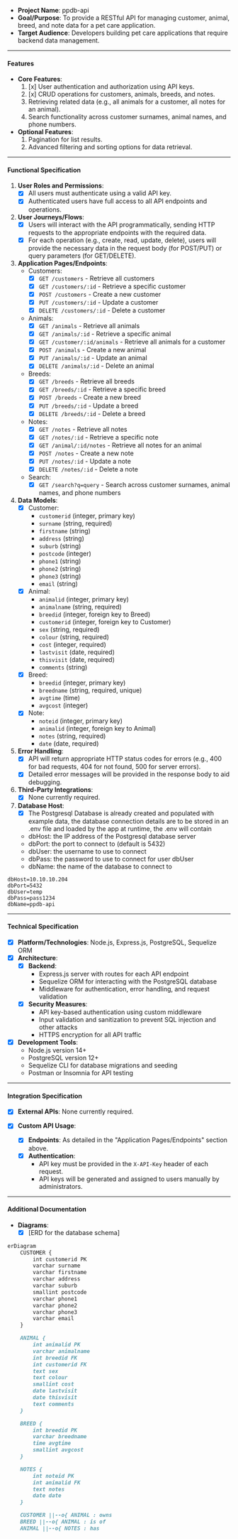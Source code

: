 - **Project Name**: ppdb-api
- **Goal/Purpose**: To provide a RESTful API for managing customer, animal, breed, and note data for a pet care application.
- **Target Audience**: Developers building pet care applications that require backend data management.

---

#### Features

- **Core Features**:
  1. [x] User authentication and authorization using API keys.
  2. [x] CRUD operations for customers, animals, breeds, and notes.
  3. Retrieving related data (e.g., all animals for a customer, all notes for an animal).
  4. Search functionality across customer surnames, animal names, and phone numbers.
- **Optional Features**:
  1. Pagination for list results.
  2. Advanced filtering and sorting options for data retrieval.

---

#### Functional Specification

1. **User Roles and Permissions**:
   - [x] All users must authenticate using a valid API key.
   - [x] Authenticated users have full access to all API endpoints and operations.

2. **User Journeys/Flows**:
   - [x] Users will interact with the API programmatically, sending HTTP requests to the appropriate endpoints with the required data.
   - [x] For each operation (e.g., create, read, update, delete), users will provide the necessary data in the request body (for POST/PUT) or query parameters (for GET/DELETE).

3. **Application Pages/Endpoints**:
   - Customers:
     - [x] `GET /customers` - Retrieve all customers
     - [x] `GET /customers/:id` - Retrieve a specific customer
     - [x] `POST /customers` - Create a new customer
     - [x] `PUT /customers/:id` - Update a customer
     - [x] `DELETE /customers/:id` - Delete a customer
   - Animals:
     - [x] `GET /animals` - Retrieve all animals
     - [x] `GET /animals/:id` - Retrieve a specific animal
     - [x] `GET /customer/:id/animals` - Retrieve all animals for a customer
     - [x] `POST /animals` - Create a new animal
     - [x] `PUT /animals/:id` - Update an animal
     - [x] `DELETE /animals/:id` - Delete an animal
   - Breeds:
     - [x] `GET /breeds` - Retrieve all breeds
     - [x] `GET /breeds/:id` - Retrieve a specific breed
     - [x] `POST /breeds` - Create a new breed
     - [x] `PUT /breeds/:id` - Update a breed
     - [x] `DELETE /breeds/:id` - Delete a breed
   - Notes:
     - [x] `GET /notes` - Retrieve all notes
     - [x] `GET /notes/:id` - Retrieve a specific note
     - [x] `GET /animal/:id/notes` - Retrieve all notes for an animal
     - [x] `POST /notes` - Create a new note
     - [x] `PUT /notes/:id` - Update a note
     - [x] `DELETE /notes/:id` - Delete a note
   - Search:
     - [x] `GET /search?q=query` - Search across customer surnames, animal names, and phone numbers

4. **Data Models**:
   - [x] Customer:
     - `customerid` (integer, primary key)
     - `surname` (string, required)
     - `firstname` (string)
     - `address` (string)
     - `suburb` (string)
     - `postcode` (integer)
     - `phone1` (string)
     - `phone2` (string)
     - `phone3` (string)
     - `email` (string)
   - [x] Animal:
     - `animalid` (integer, primary key)
     - `animalname` (string, required)
     - `breedid` (integer, foreign key to Breed)
     - `customerid` (integer, foreign key to Customer)
     - `sex` (string, required)
     - `colour` (string, required)
     - `cost` (integer, required)
     - `lastvisit` (date, required)
     - `thisvisit` (date, required)
     - `comments` (string)
   - [x] Breed:
     - `breedid` (integer, primary key)
     - `breedname` (string, required, unique)
     - `avgtime` (time)
     - `avgcost` (integer)
   - [x] Note:
     - `noteid` (integer, primary key)
     - `animalid` (integer, foreign key to Animal)
     - `notes` (string, required)
     - `date` (date, required)

5. **Error Handling**:
   - [x] API will return appropriate HTTP status codes for errors (e.g., 400 for bad requests, 404 for not found, 500 for server errors).
   - [x] Detailed error messages will be provided in the response body to aid debugging.

6. **Third-Party Integrations**:
   - [x] None currently required.
   
7. **Database Host**:
   - [x] The Postgresql Database is already created and populated with example data, the database connection details are to be stored in an .env file and loaded by the app at runtime, the .env will contain
   - dbHost: the IP address of the Postgresql database server
   - dbPort: the port to connect to (default is 5432)
   - dbUser: the username to use to connect
   - dbPass: the password to use to connect for user dbUser
   - dbName: the name of the database to connect to

```env.example
dbHost=10.10.10.204
dbPort=5432
dbUser=temp
dbPass=pass1234
dbName=ppdb-api
```

---

#### Technical Specification

- [x] **Platform/Technologies**: Node.js, Express.js, PostgreSQL, Sequelize ORM
- [x] **Architecture**:
  - [x] **Backend**: 
    - Express.js server with routes for each API endpoint
    - Sequelize ORM for interacting with the PostgreSQL database
    - Middleware for authentication, error handling, and request validation
  - [x] **Security Measures**:
    - API key-based authentication using custom middleware
    - Input validation and sanitization to prevent SQL injection and other attacks
    - HTTPS encryption for all API traffic
- [x] **Development Tools**:
  - Node.js version 14+
  - PostgreSQL version 12+
  - Sequelize CLI for database migrations and seeding
  - Postman or Insomnia for API testing

---

#### Integration Specification

- [x] **External APIs**: None currently required.

- [x] **Custom API Usage**:
  - [x] **Endpoints**: As detailed in the "Application Pages/Endpoints" section above.
  - [x] **Authentication**: 
    - API key must be provided in the `X-API-Key` header of each request.
    - API keys will be generated and assigned to users manually by administrators.

---

#### Additional Documentation

- **Diagrams**: 
  - [x] [ERD for the database schema]
```mermaid.md
erDiagram
    CUSTOMER {
        int customerid PK
        varchar surname
        varchar firstname
        varchar address
        varchar suburb
        smallint postcode
        varchar phone1
        varchar phone2
        varchar phone3
        varchar email
    }

    ANIMAL {
        int animalid PK
        varchar animalname
        int breedid FK
        int customerid FK
        text sex
        text colour
        smallint cost
        date lastvisit
        date thisvisit
        text comments
    }

    BREED {
        int breedid PK
        varchar breedname
        time avgtime
        smallint avgcost
    }

    NOTES {
        int noteid PK
        int animalid FK
        text notes
        date date
    }

    CUSTOMER ||--o{ ANIMAL : owns
    BREED ||--o{ ANIMAL : is of
    ANIMAL ||--o{ NOTES : has
```
